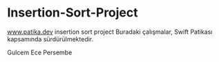 # Insertion-Sort-Project
www.patika.dev insertion sort project
Buradaki çalışmalar, Swift Patikası kapsamında sürdürülmektedir.

Gulcem Ece Persembe
